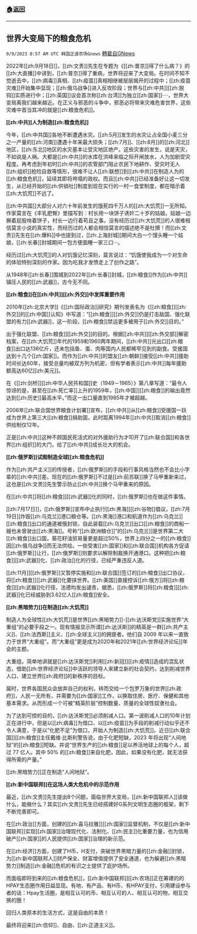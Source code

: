 ###  [:house:返回](README.md)
---


## 世界大变局下的粮食危机
`9/9/2023 8:57 AM UTC 韩国正道农场Gnews` [轉載自GNews](https://gnews.org/articles/1666900)

2022年[[zh:9月18日]]，[[zh:文贵]]先生在专题为《[[zh:普京]]得了什么病？》的[[zh:大直播]]中讲到，[[zh:普京]]得了重病，世界将迎来了大变局。在时间不知不觉逝去中，[[zh:病毒]]真相、[[zh:疫苗]]真相相继被层层揭开的过程中；[[zh:疫苗灾难]]开始集中显现；[[zh:俄乌战争]]进入反攻阶段；世界与[[zh:中共]][[zh:脱钩]]实质进行中；[[zh:英国]]议会首次称[[zh:台湾]]为独立[[zh:国家]]····，世界大变局离我们越来越近。在正义与邪恶的斗争中，邪恶必将带来灾难危害世界，这些灾难中首当其冲的就是[[zh:粮食危机]]。

  

**[[zh:中共]]人为制造[[zh:粮食危机]]**

今年，[[zh:中共国]]各地不断遭遇水灾。[[zh:5月]]发生的水灾让占全国小麦三分之一产量的[[zh:河南]]遭遇十年来最大损失；[[zh:7月]]、[[zh:8月]]的[[zh:河北]]地区，[[zh:东北]]地区的水灾基本让受灾地区绝产。这些灾害的发生，说是天灾，不如说是人祸。大都是[[zh:中共]]的水库在洪峰来临之际开闸放水，人为加剧受灾程度。再考虑到年初时[[zh:中共]]的农管部门阻止农民下地耕作、受灾时无人[[zh:组织]]抢险自救等情形，很难不让人[[zh:联想]]到[[zh:中共]]在制造人为的[[zh:粮食危机]]，延续其即将垮塌的政权。而且[[zh:中共]]已经准备好让这一切发生，从已经开始的[[zh:供销社]]制度到现在实行的一村一食堂制度，都在暗示着[[zh:大饥荒]]不远了。

  

[[zh:中共国]]大部分人对六十年前发生的饿死四千万人的[[zh:大饥荒]]一无所知。作家莫言在《丰乳肥臀》里描写到：村长用一块饼子诱奸二十岁的姑娘。姑娘一边撅着屁股啃着饼子，村长一边行着苟且之事。没有经历过[[zh:大饥荒]]的人很难相信莫言小说的真实性，而经历过的人都会相信莫言的描述绝不是杜撰！而[[zh:文贵]]先生在[[zh:爆料]]中也提到过，[[zh:上海封城]]期间大白一个馒头睡一个姑娘，[[zh:长春]]封城期间一包方便面睡一家三口···。

  

经历过[[zh:大饥荒]]的人对饥饿记忆深刻，莫言说过：“饥饿使我成为一个对生命的体验特别深刻的作家。因为吃我才发愤走上了创作之路”。

从1948年[[zh:长春]]围城到2022年[[zh:长春]]封城，[[zh:粮食]]作为[[zh:中共]]镇压人民的[[zh:武器]]，古今无不同。

  

**[[zh:粮食]]在[[zh:中共]][[zh:外交]]中发挥重要作用**

2010年[[zh:北京大学]]《[[zh:国际政治]]研究》期刊发表名为《[[zh:粮食]][[zh:外交]]的[[zh:中国]]认知》中写道：“[[zh:粮食]][[zh:外交]]仍是打击敌国、强化联盟的有力[[zh:武器]]，这一阶段，[[zh:粮食]]禁运更多被用于[[zh:外交]]目的。”

出于强化联盟、[[zh:粮食]][[zh:外交]]的目的。根据[[zh:中共]][[zh:外交部]]解密档案，在[[zh:大饥荒]]年代的1959和1960两年期间，[[zh:中共]]光出口[[zh:粮食]]出口达136亿斤，还未包括鱼、蛋、肉等国内人民都稀罕见到的副食。受援国达到十几个[[zh:国家]]。而作为[[zh:中共]]的盟友[[zh:朝鲜]]接受[[zh:中共]]援助时间长达60年，接受总量均被双方列为机密，但有学者表示[[zh:中共]]每年援助额高达60亿[[zh:美元]]。

  

在《[[zh:剑桥]][[zh:中华人民共和国]]史（1949－1965）》第八章写道：“最令人惊讶的是，甚至在[[zh:死亡率]]上升的1959年，[[zh:中国]][[zh:粮食]]的输出竟然达到[[zh:历史]]最高水平。”而这一出口量直到1985年才被超越。

2006年[[zh:联合国世界粮食计划署]]宣布，[[zh:中共]]从[[zh:粮食]]受援国一跃成为世界上第三大[[zh:粮食]]捐助国，此时距离1994年[[zh:中共]]取消[[zh:粮食]]供给制仅12年。

  

正是[[zh:中共]]这种不顾国民死活式的对外援助行为才叩开了[[zh:联合国]]和各世界[[zh:组织]]的大门，给了[[zh:中共]]成长壮大的机会。

  

**[[zh:俄罗斯]]试图制造全球[[zh:粮食危机]]**

作为[[zh:共产主义]]的传授者，[[zh:俄罗斯]]的手段和行事风格当然也不会比小字辈的[[zh:中共]]差。现在的[[zh:俄罗斯]]不过是[[zh:前苏联]]换了马甲重新来过，这也是[[zh:文贵]]先生警示防止[[zh:中共]]换个马甲重来的原因。


在[[zh:中共]]将[[zh:粮食]][[zh:武器]]化的同时，[[zh:俄罗斯]]也在做这件事情。

[[zh:7月17日]]，[[zh:俄罗斯]]宣布中止执行[[zh:黑海]][[zh:谷物]]倡议，[[zh:7月19日]]炸毁[[zh:乌克兰]]港口粮仓等。[[zh:黑海]]港口和航道作为[[zh:乌克兰]][[zh:粮食]]出口的通道被俄封锁，自此装载[[zh:乌克兰]]出口[[zh:粮食]]的商船一艘也未曾驶出[[zh:黑海]]。号称“[[zh:欧洲粮仓]]”的[[zh:乌克兰]]是世界第二大[[zh:粮食]]出口国，葵花籽油贸易量更是超过50%，世界上四分之一的[[zh:粮食]]因[[zh:俄乌战争]]而无法供给。一些受害[[zh:国家]]和[[zh:联合国]]机构各方促请[[zh:俄罗斯]]让行，[[zh:俄罗斯]]则要求以解除制裁换开通港口。这种把[[zh:粮食]][[zh:武器]]化、[[zh:政治]]化的行径，已经严重违反人道。

[[zh:11月]][[zh:俄罗斯]]又暂停实施和[[zh:联合国]]签订的[[zh:粮食]]出口协议，将[[zh:粮食]][[zh:武器]]化要挟世界。[[zh:美国]]直接控诉[[zh:俄方]]将[[zh:粮食]][[zh:武器]]化行径，法德均发出谴责，据悉，[[zh:俄罗斯]]将[[zh:粮食]][[zh:武器]]化已经威胁到3.62亿人[[zh:粮食]]安全。

  

**[[zh:黑暗势力]]在制造[[zh:大饥荒]]**

制造人为全球性[[zh:大饥荒]]是世界[[zh:黑暗势力]]-[[zh:达沃斯党]]实施世界“大重组”的必要手段之一。现有情报显示所谓[[zh:达沃斯]]的精英是一群[[zh:共产主义]]、[[zh:法西斯]]主义、[[zh:全球主义]]的拥趸者。他们自 2009 年以来一直致力于世界“大重组”。而“大重组”更是成为2020年和2021年[[zh:世界经济论坛]]年会的主题。

  

大重组，简单地讲就是[[zh:达沃斯党]]利用[[zh:新冠]][[zh:疫情]]造成的混乱状态，借助[[zh:世界经济论坛]]中活跃的领导人来建立新的社会契约，达到削减世界人口、建立世界[[zh:政府]]的新秩序的目标。

届时，世界各国民众会放弃自己的权利，转而交给一个包罗万象的世界[[zh:政府]]，人民一无所有，并需要为[[zh:国家]]工作，以换取住房、医疗、保健和其他基本需求。从而形成一个可被“精英阶层”控制数量、质量的全球性奴隶社会。

  

为了达到可控的目的，[[zh:达沃斯党]]必须削减人口。第一波削减人口的10年计划正在进行中，但是以[[zh:病毒]]为借口、以[[zh:疫苗]]为手段的削减行动似乎还不令人满意，于是以“化肥不足”为借口，开始人为制造[[zh:大饥荒]]。近日[[zh:联合国]][[zh:粮食]]主任戴维·比斯利警告说，由于化肥短缺，2023 年将出现“人间地狱”的[[zh:粮食]]短缺。并说“世界生产的[[zh:粮食]]足以养活地球上的每个人，超过 77 亿人。其中 50% 的[[zh:粮食]]来自化肥，因此，如果没有化肥，就无法获得所需的产量。”

[[zh:黑暗势力]]正在制造“人间地狱”。


 **[[zh:新中国联邦]]在这场人类大危机中的示范作用**

最近，[[zh:文贵]]先生提出8个问题，面临世界大变局，[[zh:新中国联邦人]]该做什么，能做什么？其实[[zh:文贵]]先生已经搭建好G系列文明生态圈的框架，剩下不断完善即可。

在[[zh:政治]]方面，创建的[[zh:喜马拉雅]][[zh:国家]]监督机制，不仅是[[zh:新中国联邦]]实现[[zh:国家]]治理现代化、法制化、[[zh:民主]]化重要力量，也为信用破产[[zh:国家]]的人民提供[[zh:国家]]治理的新示范。

在[[zh:经济]]方面，创建了H币，H支付，突破世界黑暗力量的[[zh:金融]]封锁，为[[zh:新中国联邦人]]财产保全、财富增值提供了安全通道，也为躲避[[zh:黑暗势力]]制造[[zh:金融]]危机的有识之士提供了庇护场所。

而面临即将到来的[[zh:粮食危机]]，[[zh:新中国联邦]][[zh:农场]]正在筹建的的HPAY生态圈作用日益显现。有地、有产品、有H币、有HPAY支付，引用建设参与者的话：Hpay生活圈，是相互认可的币、相互认可的人、相互认可的物，相互交换的圈！

回归人类原本的生活方式，这是自由的本质！

最终将迎来[[zh:信仰]]、自由、[[zh:正道主义]]。
